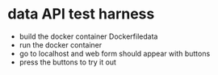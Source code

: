 # data API test harness
* build the docker container Dockerfiledata
* run the docker container
* go to localhost and web form should appear with buttons 
* press the buttons to try it out

